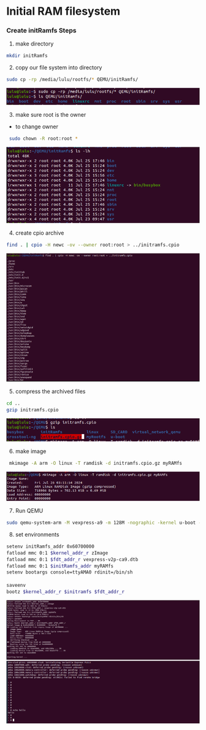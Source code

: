 # Initial RAM filesystem
### Create initRamfs Steps 

1. make directory 

```sh 
mkdir initRamfs
```
2. copy our file system into directory 
```sh
sudo cp -rp /media/lulu/rootfs/* QEMU/initRamfs/
```
![alt text](image.png)

3. make sure root is the owner
- to change owner 
```sh
 sudo chown -R root:root *
```
![alt text](image-1.png)

4. create cpio archive 
```sh 
find . | cpio -H newc -ov --owner root:root > ../initramfs.cpio
```
![alt text](image-2.png)

5. compress the archived files 
```sh
cd .. 
gzip initramfs.cpio
```
![alt text](image-3.png)

6. make image 
```sh 
 mkimage -A arm -O linux -T ramdisk -d initramfs.cpio.gz myRAMfs
```
![alt text](image-4.png)

7. Run QEMU
```sh
sudo qemu-system-arm -M vexpress-a9 -m 128M -nographic -kernel u-boot -sd ../SD_CARD/lulu.img 

```

8. set environments 
```sh
setenv initRamfs_addr 0x60700000
fatload mmc 0:1 $kernel_addr_r zImage
fatload mmc 0:1 $fdt_addr_r vexpress-v2p-ca9.dtb
fatload mmc 0:1 $initRamfs_addr myRAMfs
setenv bootargs console=ttyAMA0 rdinit=/bin/sh

saveenv
bootz $kernel_addr_r $initramfs $fdt_addr_r
```
![alt text](image-5.png)
![alt text](image-6.png)


